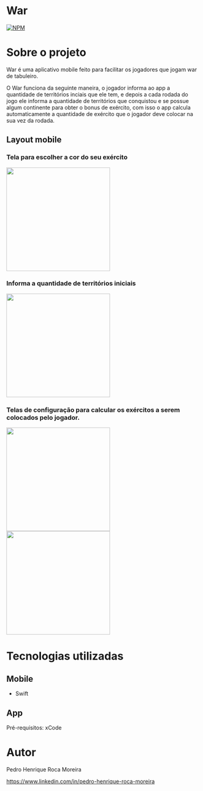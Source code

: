 # War 
[![NPM](https://img.shields.io/npm/l/react)](https://github.com/PedroRoca7/War/blob/main/LICENSE) 

# Sobre o projeto

War é uma aplicativo mobile feito para facilitar os jogadores que jogam war de tabuleiro.

O War funciona da seguinte maneira, o jogador informa ao app a quantidade de territórios inciais que ele tem, e depois a cada rodada do jogo ele informa a quantidade de territórios que conquistou e se possue algum continente para obter o bonus de exército, com isso o app calcula automaticamente a quantidade de exército que o jogador deve colocar na sua vez da rodada.

## Layout mobile
### Tela para escolher a cor do seu exército
<div> 
  <img src="https://github.com/PedroRoca7/War/assets/118369268/7bb0b7ec-6234-46bd-aa0a-b9040927c351" width= "270px"/>
</div>

### Informa a quantidade de territórios iniciais
<div> 
  <img src="https://github.com/PedroRoca7/War/assets/118369268/70de67f1-3a15-47b4-8d33-f9e2369a277b" width= "270px"/>
</div>

### Telas de configuração para calcular os exércitos a serem colocados pelo jogador.
<div> 
  <img src="https://github.com/PedroRoca7/War/assets/118369268/50cb167c-812d-48c4-a37c-7a9d61cf6f88" width= "270px"/>
  <img src="https://github.com/PedroRoca7/War/assets/118369268/509247d9-b18e-4976-9407-c519ad5c3f30" width= "270px"/>
</div>

# Tecnologias utilizadas
## Mobile
- Swift
## App
Pré-requisitos: xCode
# Autor

Pedro Henrique Roca Moreira

https://www.linkedin.com/in/pedro-henrique-roca-moreira

